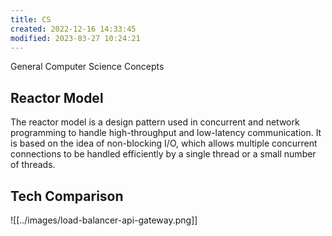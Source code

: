 ```yaml
---
title: CS
created: 2022-12-16 14:33:45
modified: 2023-03-27 10:24:21
---
```


General Computer Science Concepts

## Reactor Model

The reactor model is a design pattern used in concurrent and network programming to handle high-throughput and low-latency communication. It is based on the idea of non-blocking I/O, which allows multiple concurrent connections to be handled efficiently by a single thread or a small number of threads.

## Tech Comparison

![[../images/load-balancer-api-gateway.png]]
